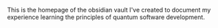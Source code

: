 This is the homepage of the obsidian vault I've created to document my experience learning the principles of quantum software development.
